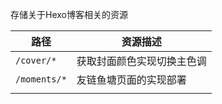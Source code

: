 存储关于Hexo博客相关的资源

| 路径         | 资源描述                   |
| ------------ | -------------------------- |
| `/cover/*`   | 获取封面颜色实现切换主色调 |
| `/moments/*` | 友链鱼塘页面的实现部署     |
|              |                            |

